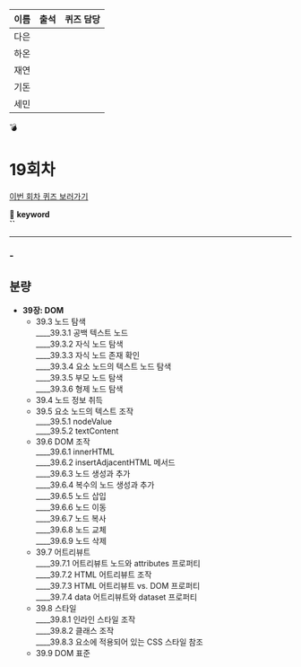 |이름|출석|퀴즈 담당|
|:--:|:--:|:--:|
|다은|||
|하온|||
|재연|||
|기돈|||
|세민|||
💣

# 19회차
<a href="https://github.com/ooheunda/how-to-enjoy/issues/19">이번 회차 퀴즈 보러가기</a>  

📌 **keyword**  
    **``**

<hr> 

### - 
  

## 분량

- **39장: DOM**
  - 39.3 노드 탐색  
    ____39.3.1 공백 텍스트 노드  
    ____39.3.2 자식 노드 탐색  
    ____39.3.3 자식 노드 존재 확인  
    ____39.3.4 요소 노드의 텍스트 노드 탐색  
    ____39.3.5 부모 노드 탐색  
    ____39.3.6 형제 노드 탐색  
  - 39.4 노드 정보 취득  
  - 39.5 요소 노드의 텍스트 조작  
    ____39.5.1 nodeValue  
    ____39.5.2 textContent  
  - 39.6 DOM 조작  
    ____39.6.1 innerHTML  
    ____39.6.2 insertAdjacentHTML 메서드  
    ____39.6.3 노드 생성과 추가  
    ____39.6.4 복수의 노드 생성과 추가  
    ____39.6.5 노드 삽입  
    ____39.6.6 노드 이동  
    ____39.6.7 노드 복사  
    ____39.6.8 노드 교체  
    ____39.6.9 노드 삭제  
  - 39.7 어트리뷰트  
    ____39.7.1 어트리뷰트 노드와 attributes 프로퍼티  
    ____39.7.2 HTML 어트리뷰트 조작  
    ____39.7.3 HTML 어트리뷰트 vs. DOM 프로퍼티  
    ____39.7.4 data 어트리뷰트와 dataset 프로퍼티  
  - 39.8 스타일  
    ____39.8.1 인라인 스타일 조작  
    ____39.8.2 클래스 조작  
    ____39.8.3 요소에 적용되어 있는 CSS 스타일 참조  
  - 39.9 DOM 표준 
